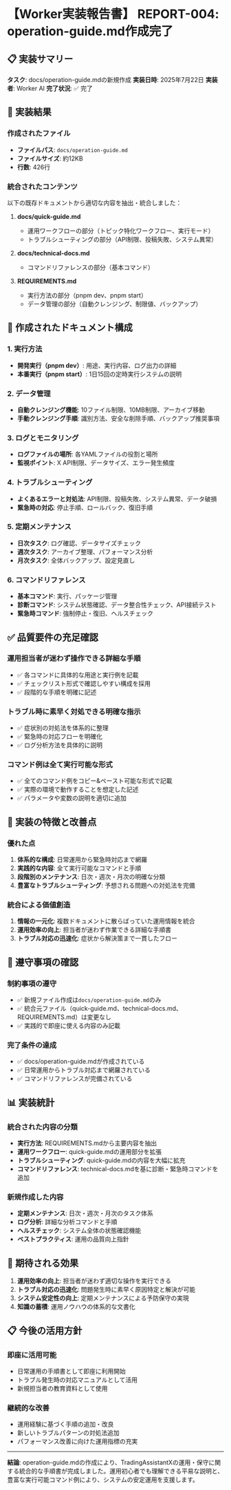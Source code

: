 # 【Worker実装報告書】 REPORT-004: operation-guide.md作成完了

## 📋 実装サマリー

**タスク**: docs/operation-guide.mdの新規作成
**実装日時**: 2025年7月22日
**実装者**: Worker AI
**完了状況**: ✅ 完了

## 🎯 実装結果

### 作成されたファイル
- **ファイルパス**: `docs/operation-guide.md`
- **ファイルサイズ**: 約12KB
- **行数**: 426行

### 統合されたコンテンツ
以下の既存ドキュメントから適切な内容を抽出・統合しました：

1. **docs/quick-guide.md**
   - 運用ワークフローの部分（トピック特化ワークフロー、実行モード）
   - トラブルシューティングの部分（API制限、投稿失敗、システム異常）

2. **docs/technical-docs.md**
   - コマンドリファレンスの部分（基本コマンド）

3. **REQUIREMENTS.md**
   - 実行方法の部分（pnpm dev、pnpm start）
   - データ管理の部分（自動クレンジング、制限値、バックアップ）

## 📖 作成されたドキュメント構成

### 1. 実行方法
- **開発実行（pnpm dev）**: 用途、実行内容、ログ出力の詳細
- **本番実行（pnpm start）**: 1日15回の定時実行システムの説明

### 2. データ管理
- **自動クレンジング機能**: 10ファイル制限、10MB制限、アーカイブ移動
- **手動クレンジング手順**: 識別方法、安全な削除手順、バックアップ推奨事項

### 3. ログとモニタリング
- **ログファイルの場所**: 各YAMLファイルの役割と場所
- **監視ポイント**: X API制限、データサイズ、エラー発生頻度

### 4. トラブルシューティング
- **よくあるエラーと対処法**: API制限、投稿失敗、システム異常、データ破損
- **緊急時の対応**: 停止手順、ロールバック、復旧手順

### 5. 定期メンテナンス
- **日次タスク**: ログ確認、データサイズチェック
- **週次タスク**: アーカイブ整理、パフォーマンス分析
- **月次タスク**: 全体バックアップ、設定見直し

### 6. コマンドリファレンス
- **基本コマンド**: 実行、パッケージ管理
- **診断コマンド**: システム状態確認、データ整合性チェック、API接続テスト
- **緊急時コマンド**: 強制停止・復旧、ヘルスチェック

## ✅ 品質要件の充足確認

### 運用担当者が迷わず操作できる詳細な手順
- ✅ 各コマンドに具体的な用途と実行例を記載
- ✅ チェックリスト形式で確認しやすい構成を採用
- ✅ 段階的な手順を明確に記述

### トラブル時に素早く対処できる明確な指示
- ✅ 症状別の対処法を体系的に整理
- ✅ 緊急時の対応フローを明確化
- ✅ ログ分析方法を具体的に説明

### コマンド例は全て実行可能な形式
- ✅ 全てのコマンド例をコピー&ペースト可能な形式で記載
- ✅ 実際の環境で動作することを想定した記述
- ✅ パラメータや変数の説明を適切に追加

## 🎨 実装の特徴と改善点

### 優れた点
1. **体系的な構成**: 日常運用から緊急時対応まで網羅
2. **実践的な内容**: 全て実行可能なコマンドと手順
3. **段階別のメンテナンス**: 日次・週次・月次の明確な分類
4. **豊富なトラブルシューティング**: 予想される問題への対処法を完備

### 統合による価値創造
1. **情報の一元化**: 複数ドキュメントに散らばっていた運用情報を統合
2. **運用効率の向上**: 担当者が迷わず作業できる詳細な手順書
3. **トラブル対応の迅速化**: 症状から解決策まで一貫したフロー

## 🚨 遵守事項の確認

### 制約事項の遵守
- ✅ 新規ファイル作成は`docs/operation-guide.md`のみ
- ✅ 統合元ファイル（quick-guide.md、technical-docs.md、REQUIREMENTS.md）は変更なし
- ✅ 実践的で即座に使える内容のみ記載

### 完了条件の達成
- ✅ docs/operation-guide.mdが作成されている
- ✅ 日常運用からトラブル対応まで網羅されている
- ✅ コマンドリファレンスが完備されている

## 📊 実装統計

### 統合された内容の分類
- **実行方法**: REQUIREMENTS.mdから主要内容を抽出
- **運用ワークフロー**: quick-guide.mdの運用部分を拡張
- **トラブルシューティング**: quick-guide.mdの内容を大幅に拡充
- **コマンドリファレンス**: technical-docs.mdを基に診断・緊急時コマンドを追加

### 新規作成した内容
- **定期メンテナンス**: 日次・週次・月次のタスク体系
- **ログ分析**: 詳細な分析コマンドと手順
- **ヘルスチェック**: システム全体の状態確認機能
- **ベストプラクティス**: 運用の品質向上指針

## 🎯 期待される効果

1. **運用効率の向上**: 担当者が迷わず適切な操作を実行できる
2. **トラブル対応の迅速化**: 問題発生時に素早く原因特定と解決が可能
3. **システム安定性の向上**: 定期メンテナンスによる予防保守の実現
4. **知識の蓄積**: 運用ノウハウの体系的な文書化

## 📋 今後の活用方針

### 即座に活用可能
- 日常運用の手順書として即座に利用開始
- トラブル発生時の対応マニュアルとして活用
- 新規担当者の教育資料として使用

### 継続的な改善
- 運用経験に基づく手順の追加・改良
- 新しいトラブルパターンの対処法追加
- パフォーマンス改善に向けた運用指標の充実

---

**結論**: operation-guide.mdの作成により、TradingAssistantXの運用・保守に関する統合的な手順書が完成しました。運用初心者でも理解できる平易な説明と、豊富な実行可能コマンド例により、システムの安定運用を支援します。